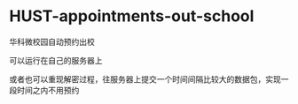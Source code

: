 # HUST-appointments-out-school
华科微校园自动预约出校

可以运行在自己的服务器上

或者也可以重现解密过程，往服务器上提交一个时间间隔比较大的数据包，实现一段时间之内不用预约
